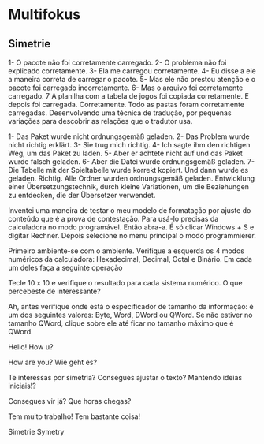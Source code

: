 # Multifokus
 
## Simetrie

1- O pacote não foi corretamente carregado.
2- O problema não foi explicado corretamente.
3- Ela me carregou corretamente.
4- Eu disse a ele a maneira correta de carregar o pacote.
5- Mas ele não prestou atenção e o pacote foi carregado incorretamente.
6- Mas o arquivo foi corretamente carregado.
7 A planilha com a tabela de jogos foi copiada corretamente. E depois foi carregada. Corretamente. Todo as pastas foram corretamente carregadas. Desenvolvendo uma técnica de tradução, por pequenas variações para descobrir as relações que o tradutor usa.

1- Das Paket wurde nicht ordnungsgemäß geladen.
2- Das Problem wurde nicht richtig erklärt.
3- Sie trug mich richtig.
4- Ich sagte ihm den richtigen Weg, um das Paket zu laden.
5- Aber er achtete nicht auf und das Paket wurde falsch geladen.
6- Aber die Datei wurde ordnungsgemäß geladen.
7- Die Tabelle mit der Spieltabelle wurde korrekt kopiert. Und dann wurde es geladen. Richtig. Alle Ordner wurden ordnungsgemäß geladen.     Entwicklung einer Übersetzungstechnik, durch kleine Variationen, um die Beziehungen zu entdecken, die der Übersetzer verwendet.



Inventei uma maneira de testar o meu modelo de formatação por ajuste do conteúdo que é a prova de contestação. 
Para usá-lo precisas da calculadora no modo programável. Então abra-a. É só clicar Windows + S e digitar Rechner. Depois selecione no menu principal o modo programmierer.

Primeiro ambiente-se com o ambiente. Verifique a esquerda os 4 modos numéricos da calculadora: Hexadecimal, Decimal, Octal e Binário.
Em cada um deles faça a seguinte operação

Tecle 10 x 10 e verifique o resultado para cada sistema numérico. O que percebeste de interessante?

Ah, antes verifique onde está o especificador de tamanho da informação: é um dos seguintes valores: Byte, Word, DWord ou QWord.
Se não estiver no tamanho QWord, clique sobre ele até ficar no tamanho máximo que é QWord.

Hello!
How u?

How are you?
Wie geht es?

Te interessas por simetria?
Consegues ajustar o texto?
Mantendo ideias iniciais!?

Consegues vir já?
Que horas chegas? 

Tem muito trabalho!
Tem bastante coisa!

Simetrie
Symetry
